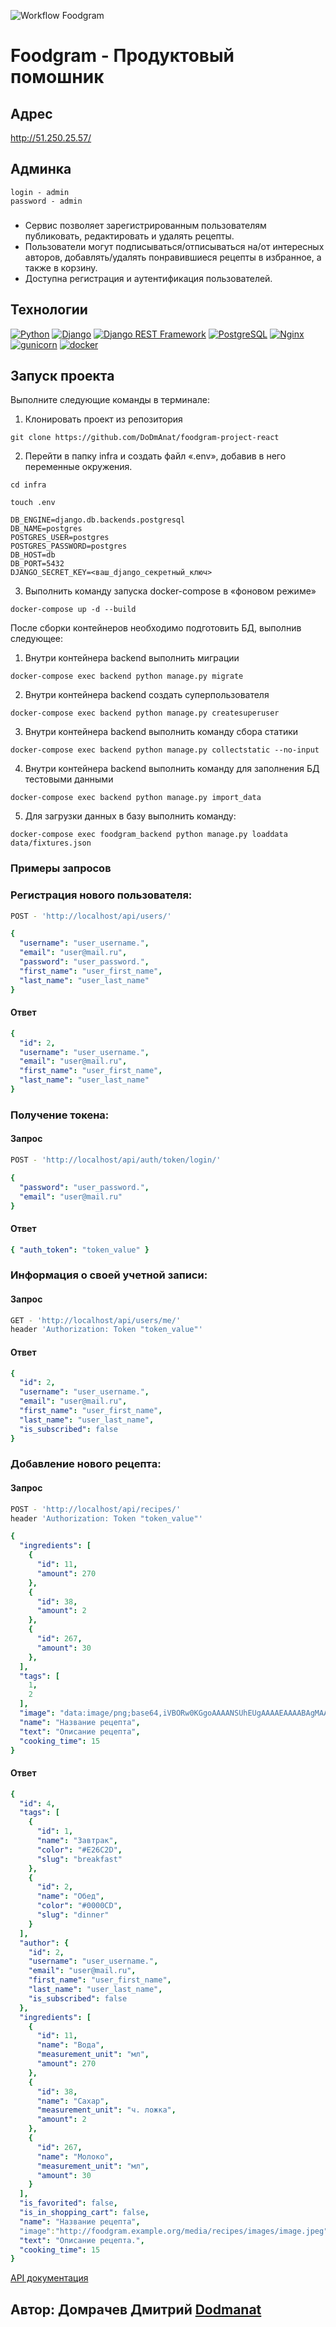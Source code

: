 ![Workflow Foodgram](https://github.com/dodmanat/foodgram-project-react/actions/workflows/foodgram_workflow.yml/badge.svg?branch=master&event=push)

# Foodgram - Продуктовый помошник

## Адрес

http://51.250.25.57/

## Админка

    login - admin
    password - admin

###

- Сервис позволяет зарегистрированным пользователям публиковать, редактировать и удалять рецепты.
- Пользователи могут подписываться/отписываться на/от интересных авторов, добавлять/удалять понравившиеся рецепты в избранное, а также в корзину.
- Доступна регистрация и аутентификация пользователей.

## **Технологии**

[![Python](https://img.shields.io/badge/-Python-464646?style=flat-square&logo=Python)](https://www.python.org/)
[![Django](https://img.shields.io/badge/-Django-464646?style=flat-square&logo=Django)](https://www.djangoproject.com/)
[![Django REST Framework](https://img.shields.io/badge/-Django%20REST%20Framework-464646?style=flat-square&logo=Django%20REST%20Framework)](https://www.django-rest-framework.org/)
[![PostgreSQL](https://img.shields.io/badge/-PostgreSQL-464646?style=flat-square&logo=PostgreSQL)](https://www.postgresql.org/)
[![Nginx](https://img.shields.io/badge/-NGINX-464646?style=flat-square&logo=NGINX)](https://nginx.org/ru/)
[![gunicorn](https://img.shields.io/badge/-gunicorn-464646?style=flat-square&logo=gunicorn)](https://gunicorn.org/)
[![docker](https://img.shields.io/badge/-Docker-464646?style=flat-square&logo=docker)](https://www.docker.com/)

## **Запуск проекта**

Выполните следующие команды в терминале:

1. Клонировать проект из репозитория

```
git clone https://github.com/DoDmAnat/foodgram-project-react
```

2. Перейти в папку infra и создать файл «.env», добавив в него переменные окружения.

```
cd infra
```

```
touch .env
```

```
DB_ENGINE=django.db.backends.postgresql
DB_NAME=postgres
POSTGRES_USER=postgres
POSTGRES_PASSWORD=postgres
DB_HOST=db
DB_PORT=5432
DJANGO_SECRET_KEY=<ваш_django_секретный_ключ>
```

3. Выполнить команду запуска docker-compose в «фоновом режиме»

```
docker-compose up -d --build
```

После сборки контейнеров необходимо подготовить БД, выполнив следующее:

1. Внутри контейнера backend выполнить миграции

```
docker-compose exec backend python manage.py migrate
```

2. Внутри контейнера backend создать суперпользователя

```
docker-compose exec backend python manage.py createsuperuser
```

3. Внутри контейнера backend выполнить команду сбора статики

```
docker-compose exec backend python manage.py collectstatic --no-input
```

4. Внутри контейнера backend выполнить команду для заполнения БД тестовыми данными

```
docker-compose exec backend python manage.py import_data
```

5. Для загрузки данных в базу выполнить команду:

```
docker-compose exec foodgram_backend python manage.py loaddata data/fixtures.json
```
### Примеры запросов

### Регистрация нового пользователя:

```bash
POST - 'http://localhost/api/users/'
```
```yaml
{
  "username": "user_username.",
  "email": "user@mail.ru",
  "password": "user_password.",
  "first_name": "user_first_name",
  "last_name": "user_last_name"
}
```

#### Ответ
```yaml
{
  "id": 2,
  "username": "user_username.",
  "email": "user@mail.ru",
  "first_name": "user_first_name",
  "last_name": "user_last_name"
}
```

### Получение токена:
#### Запрос
```bash
POST - 'http://localhost/api/auth/token/login/'
```
```yaml
{
  "password": "user_password.",
  "email": "user@mail.ru"
}
```

#### Ответ
```yaml
{ "auth_token": "token_value" }
```

### Информация о своей учетной записи:
#### Запрос
```bash
GET - 'http://localhost/api/users/me/'
header 'Authorization: Token "token_value"'
```

#### Ответ
```yaml
{
  "id": 2,
  "username": "user_username.",
  "email": "user@mail.ru",
  "first_name": "user_first_name",
  "last_name": "user_last_name",
  "is_subscribed": false
}
```

### Добавление нового рецепта:
#### Запрос
```bash
POST - 'http://localhost/api/recipes/'
header 'Authorization: Token "token_value"'
```
```yaml
{
  "ingredients": [
    {
      "id": 11,
      "amount": 270
    },
    {
      "id": 38,
      "amount": 2
    },
    {
      "id": 267,
      "amount": 30
    },
  ],
  "tags": [
    1,
    2
  ],
  "image": "data:image/png;base64,iVBORw0KGgoAAAANSUhEUgAAAAEAAAABAgMAAABieywaAAAACVBMVEUAAAD///9fX1/S0ecCAAAACXBIWXMAAA7EAAAOxAGVKw4bAAAACklEQVQImWNoAAAAggCByxOyYQAAAABJRU5ErkJggg==",
  "name": "Название рецепта",
  "text": "Описание рецепта",
  "cooking_time": 15
}
```

#### Ответ
```yaml
{
  "id": 4,
  "tags": [
    {
      "id": 1,
      "name": "Завтрак",
      "color": "#E26C2D",
      "slug": "breakfast"
    },
    {
      "id": 2,
      "name": "Обед",
      "color": "#0000CD",
      "slug": "dinner"
    }
  ],
  "author": {
    "id": 2,
    "username": "user_username.",
    "email": "user@mail.ru",
    "first_name": "user_first_name",
    "last_name": "user_last_name",
    "is_subscribed": false
  },
  "ingredients": [
    {
      "id": 11,
      "name": "Вода",
      "measurement_unit": "мл",
      "amount": 270
    },
    {
      "id": 38,
      "name": "Сахар",
      "measurement_unit": "ч. ложка",
      "amount": 2
    },
    {
      "id": 267,
      "name": "Молоко",
      "measurement_unit": "мл",
      "amount": 30
    }
  ],
  "is_favorited": false,
  "is_in_shopping_cart": false,
  "name": "Название рецепта",
  "image":"http://foodgram.example.org/media/recipes/images/image.jpeg",
  "text": "Описание рецепта.",
  "cooking_time": 15
}
```
[API документация](http://51.250.25.57/api/docs/redoc.html)

## Автор: Домрачев Дмитрий [Dodmanat](https://github.com/Dodmanat)
